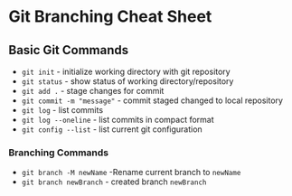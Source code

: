 # Git Branching Cheat Sheet

## Basic Git Commands
* `git init` - initialize working directory with git repository
* `git status` - show status of working directory/repository
* `git add .` - stage changes for commit
* `git commit -m "message"` - commit staged changed to local repository
* `git log` - list commits
* `git log --oneline` - list commits in compact format
* `git config --list` - list current git configuration


### Branching Commands
* `git branch -M newName` -Rename current branch to `newName`
* `git branch newBranch` - created branch `newBranch`
